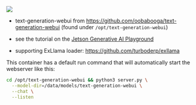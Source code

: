 
![](https://nvidia-ai-iot.github.io/jetson-generative-ai-playground/images/text-generation-webui_sf-trip.gif)

* text-generation-webui from https://github.com/oobabooga/text-generation-webui (found under `/opt/text-generation-webui`)
* see the tutorial on the [Jetson Generative AI Playground](https://nvidia-ai-iot.github.io/jetson-generative-ai-playground/tutorial_text-generation.html)

* supporting ExLlama loader: https://github.com/turboderp/exllama

This container has a default run command that will automatically start the webserver like this:

```bash
cd /opt/text-generation-webui && python3 server.py \
  --model-dir=/data/models/text-generation-webui \
  --chat \
  --listen
```
